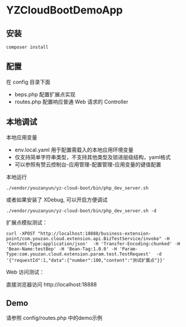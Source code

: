 # YZCloudBootDemoApp

## 安装

`composer install`

## 配置

在 config 目录下面

* beps.php 配置扩展点实现
* routes.php 配置响应普通 Web 请求的 Controller

## 本地调试

本地应用变量

* env.local.yaml 用于配置需载入的本地应用环境变量
* 仅支持简单字符串类型，不支持其他类型及锁进层级结构，yaml格式
* 可以参照有赞云控制台-应用管理-配置管理-应用变量的键值配置

本地运行

`./vendor/youzanyun/yz-cloud-boot/bin/php_dev_server.sh`

或者如果安装了 XDebug, 可以开启方便调试

`./vendor/youzanyun/yz-cloud-boot/bin/php_dev_server.sh -d`

扩展点模拟测试：

`curl -XPOST "http://localhost:18888/business-extension-point/com.youzan.cloud.extension.api.BizTestService/invoke" -H 'Content-Type:application/json'  -H 'Transfer-Encoding:chunked' -H 'Bean-Name:testBep' -H 'Bean-Tag:1.0.0' -H 'Param-Type:com.youzan.cloud.extension.param.test.TestRequest'  -d '{"requestId":1,"data":{"number":100,"content":"测试扩展点"}}'`

Web 访问测试：

直接浏览器访问 http://localhost:18888

## Demo
请参照 config/routes.php 中的demo示例